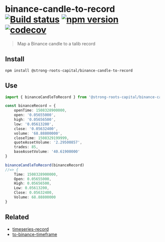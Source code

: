 # binance-candle-to-record [![Build status](https://travis-ci.org/strong-roots-capital/binance-candle-to-record.svg?branch=master)](https://travis-ci.org/strong-roots-capital/binance-candle-to-record) [![npm version](https://img.shields.io/npm/v/@strong-roots-capital/binance-candle-to-record.svg)](https://npmjs.org/package/@strong-roots-capital/binance-candle-to-record) [![codecov](https://codecov.io/gh/strong-roots-capital/binance-candle-to-record/branch/master/graph/badge.svg)](https://codecov.io/gh/strong-roots-capital/binance-candle-to-record)

> Map a Binance candle to a talib record

## Install

```shell
npm install @strong-roots-capital/binance-candle-to-record
```

## Use

```typescript
import { binanceCandleToRecord } from '@strong-roots-capital/binance-candle-to-record'

const binanceRecord = {
    openTime: 1508328900000,
    open: '0.05655000',
    high: '0.05656500',
    low: '0.05613200',
    close: '0.05632400',
    volume: '68.88800000',
    closeTime: 1508329199999,
    quoteAssetVolume: '2.29500857',
    trades: 85,
    baseAssetVolume: '40.61900000'
}

binanceCandleToRecord(binanceRecord)
//=> {
    Time: 1508328900000,
    Open: 0.05655000,
    High: 0.05656500,
    Low: 0.05613200,
    Close: 0.05632400,
    Volume: 68.88800000
}
```

## Related

- [timeseries-record](https://github.com/strong-roots-capital/timeseries-record)
- [to-binance-timeframe](https://github.com/strong-roots-capital/to-binance-timeframe)

